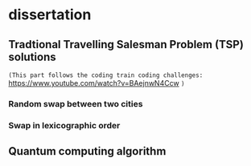 # dissertation

## Tradtional Travelling Salesman Problem (TSP) solutions

`(This part follows the coding train coding challenges:` https://www.youtube.com/watch?v=BAejnwN4Ccw `)`

### Random swap between two cities

### Swap in lexicographic order

## Quantum computing algorithm
